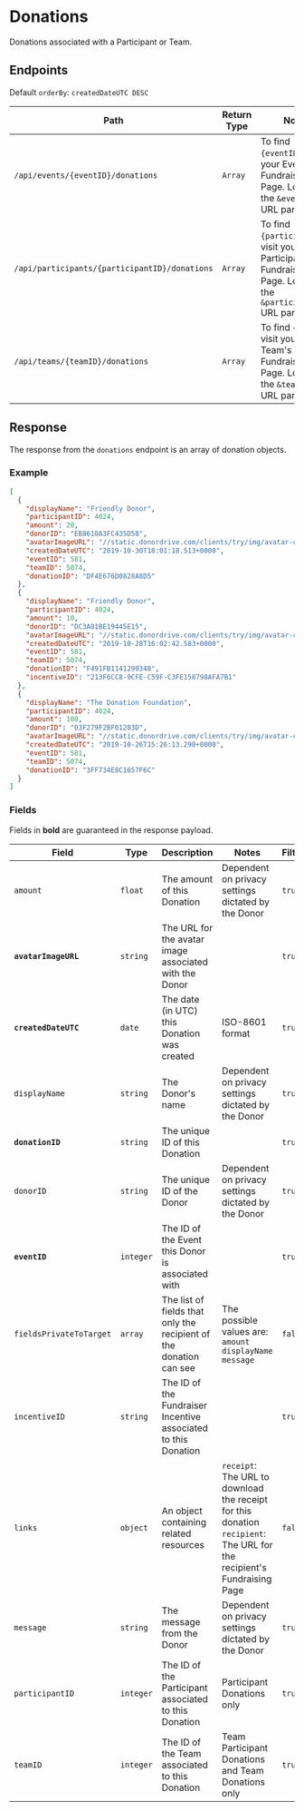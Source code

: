 # Donations

Donations associated with a Participant or Team.

## Endpoints

Default `orderBy`: `createdDateUTC DESC`

|Path|Return Type|Notes|
|---|---|---|
|`/api/events/{eventID}/donations`|`Array`|To find `{eventID}`, visit your Event's Fundraising Page. Look for the `&eventID=` URL parameter.|
|`/api/participants/{participantID}/donations`|`Array`|To find `{participantID}`, visit your Participant's Fundraising Page. Look for the `&participantID=` URL parameter.|
|`/api/teams/{teamID}/donations`|`Array`|To find `{teamID}`, visit your Team's Fundraising Page. Look for the `&teamID=` URL parameter.|

## Response

The response from the `donations` endpoint is an array of donation objects.

### Example

```json
[
  {
    "displayName": "Friendly Donor",
    "participantID": 4024,
    "amount": 20,
    "donorID": "EB8610A3FC435D58",
    "avatarImageURL": "//static.donordrive.com/clients/try/img/avatar-constituent-default.gif",
    "createdDateUTC": "2019-10-30T18:01:18.513+0000",
    "eventID": 581,
    "teamID": 5074,
    "donationID": "DF4E676D0828A8D5"
  },
  {
    "displayName": "Friendly Donor",
    "participantID": 4024,
    "amount": 10,
    "donorID": "DC3A81BE19445E15",
    "avatarImageURL": "//static.donordrive.com/clients/try/img/avatar-constituent-default.gif",
    "createdDateUTC": "2019-10-28T16:02:42.583+0000",
    "eventID": 581,
    "teamID": 5074,
    "donationID": "F491FB1141299348",
    "incentiveID": "213F6CC8-9CFE-C59F-C3FE158798AFA7B1"
  },
  {
    "displayName": "The Donation Foundation",
    "participantID": 4024,
    "amount": 100,
    "donorID": "03F279F2BF01283D",
    "avatarImageURL": "//static.donordrive.com/clients/try/img/avatar-constituent-default.gif",
    "createdDateUTC": "2019-10-26T15:26:13.290+0000",
    "eventID": 581,
    "teamID": 5074,
    "donationID": "3FF734E8C1657F6C"
  }
]
```

### Fields

Fields in **bold** are guaranteed in the response payload.

|Field|Type|Description|Notes|Filterable|
|---|---|---|---|---|
|`amount`|`float`|The amount of this Donation|Dependent on privacy settings dictated by the Donor|`true`|
|**`avatarImageURL`**|`string`|The URL for the avatar image associated with the Donor||`true`|
|**`createdDateUTC`**|`date`|The date (in UTC) this Donation was created|ISO-8601 format|`true`|
|`displayName`|`string`|The Donor's name|Dependent on privacy settings dictated by the Donor|`true`|
|**`donationID`**|`string`|The unique ID of this Donation||`true`|
|`donorID`|`string`|The unique ID of the Donor|Dependent on privacy settings dictated by the Donor|`true`|
|**`eventID`**|`integer`|The ID of the Event this Donor is associated with||`true`|
|`fieldsPrivateToTarget`|`array`|The list of fields that only the recipient of the donation can see|The possible values are:<br />`amount`<br />`displayName`<br />`message`|`false`|
|`incentiveID`|`string`|The ID of the Fundraiser Incentive associated to this Donation||`true`|
|`links`|`object`|An object containing related resources|`receipt`: The URL to download the receipt for this donation<br />`recipient`: The URL for the recipient's Fundraising Page|`false`|
|`message`|`string`|The message from the Donor|Dependent on privacy settings dictated by the Donor|`true`|
|`participantID`|`integer`|The ID of the Participant associated to this Donation|Participant Donations only|`true`|
|`teamID`|`integer`|The ID of the Team associated to this Donation|Team Participant Donations and Team Donations only|`true`|